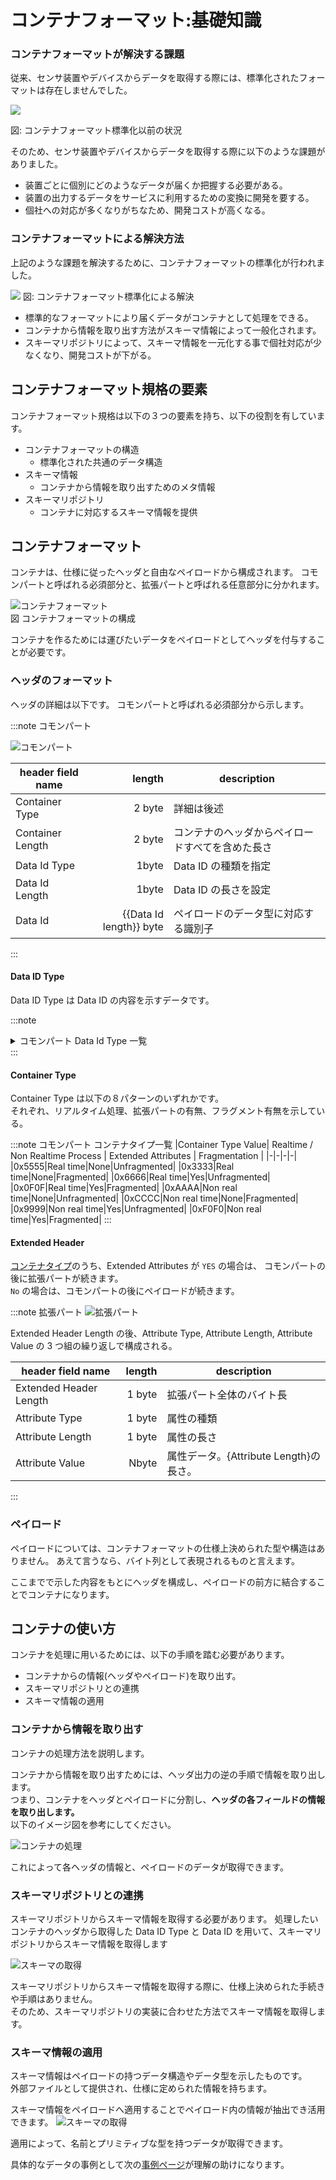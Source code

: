 # コンテナフォーマット:基礎知識

### コンテナフォーマットが解決する課題

従来、センサ装置やデバイスからデータを取得する際には、標準化されたフォーマットは存在しませんでした。

![](./basic_before.drawio.png)

図: コンテナフォーマット標準化以前の状況

そのため、センサ装置やデバイスからデータを取得する際に以下のような課題がありました。

- 装置ごとに個別にどのようなデータが届くか把握する必要がある。
- 装置の出力するデータをサービスに利用するための変換に開発を要する。
- 個社への対応が多くなりがちなため、開発コストが高くなる。

### コンテナフォーマットによる解決方法

上記のような課題を解決するために、コンテナフォーマットの標準化が行われました。

![](./basic_after.drawio.png)
図: コンテナフォーマット標準化による解決

- 標準的なフォーマットにより届くデータがコンテナとして処理をできる。
- コンテナから情報を取り出す方法がスキーマ情報によって一般化されます。
- スキーマリポジトリによって、スキーマ情報を一元化する事で個社対応が少なくなり、開発コストが下がる。

## コンテナフォーマット規格の要素

コンテナフォーマット規格は以下の３つの要素を持ち、以下の役割を有しています。

- コンテナフォーマットの構造
  - 標準化された共通のデータ構造
- スキーマ情報
  - コンテナから情報を取り出すためのメタ情報
- スキーマリポジトリ
  - コンテナに対応するスキーマ情報を提供

## コンテナフォーマット

コンテナは、仕様に従ったヘッダと自由なペイロードから構成されます。
コモンパートと呼ばれる必須部分と、拡張パートと呼ばれる任意部分に分かれます。

![コンテナフォーマット](container_format.drawio.png)  
図 コンテナフォーマットの構成

コンテナを作るためには運びたいデータをペイロードとしてヘッダを付与することが必要です。

### ヘッダのフォーマット

ヘッダの詳細は以下です。
コモンパートと呼ばれる必須部分から示します。

:::note コモンパート

![コモンパート](common_part.drawio.png)

| header field name |                  length | description                                      |
| ----------------- | ----------------------: | ------------------------------------------------ |
| Container Type    |                  2 byte | 詳細は後述                                       |
| Container Length  |                  2 byte | コンテナのヘッダからペイロードすべてを含めた長さ |
| Data Id Type      |                   1byte | Data ID の種類を指定                             |
| Data Id Length    |                   1byte | Data ID の長さを設定                             |
| Data Id           | {{Data Id length}} byte | ペイロードのデータ型に対応する識別子             |

:::

#### Data ID Type

Data ID Type は Data ID の内容を示すデータです。

:::note

<details>
<summary>
コモンパート Data Id Type 一覧
</summary>
<div>

| Field Value | Type of DataID |
| ----------- | -------------- |
| 0x00        | UUID           |
| 0x01        | GTIN-8         |
| 0x02        | GTIN-12        |
| 0x03        | GTIN-13        |
| 0x04        | GTIN-14        |
| 0x05        | Bluetooth      |
| 0x06        | Proprietary    |
| 0x07-0xFF   | Reserved       |

</div>
</details>
:::

#### Container Type

Container Type は以下の８パターンのいずれかです。  
それぞれ、リアルタイム処理、拡張パートの有無、フラグメント有無を示している。

:::note コモンパート コンテナタイプ一覧
|Container Type Value| Realtime / Non Realtime Process | Extended Attributes | Fragmentation |
|-|-|-|-|
|0x5555|Real time|None|Unfragmented|
|0x3333|Real time|None|Fragmented|
|0x6666|Real time|Yes|Unfragmented|
|0x0F0F|Real time|Yes|Fragmented|
|0xAAAA|Non real time|None|Unfragmented|
|0xCCCC|Non real time|None|Fragmented|
|0x9999|Non real time|Yes|Unfragmented|
|0xF0F0|Non real time|Yes|Fragmented|
:::

#### Extended Header

[コンテナタイプ](#container-type)のうち、Extended Attributes が `YES` の場合は、
コモンパートの後に拡張パートが続きます。  
`No` の場合は、コモンパートの後にペイロードが続きます。

:::note 拡張パート
![拡張パート](extend_part.drawio.png)

Extended Header Length の後、Attribute Type, Attribute Length, Attribute Value の 3 つ組の繰り返しで構成される。

| header field name      | length | description                            |
| ---------------------- | -----: | -------------------------------------- |
| Extended Header Length | 1 byte | 拡張パート全体のバイト長               |
| Attribute Type         | 1 byte | 属性の種類                             |
| Attribute Length       | 1 byte | 属性の長さ                             |
| Attribute Value        |  Nbyte | 属性データ。{Attribute Length}の長さ。 |

:::

### ペイロード

ペイロードについては、コンテナフォーマットの仕様上決められた型や構造はありません。
あえて言うなら、バイト列として表現されるものと言えます。

ここまでで示した内容をもとにヘッダを構成し、ペイロードの前方に結合することでコンテナになります。

## コンテナの使い方

コンテナを処理に用いるためには、以下の手順を踏む必要があります。

- コンテナからの情報(ヘッダやペイロード)を取り出す。
- スキーマリポジトリとの連携
- スキーマ情報の適用

### コンテナから情報を取り出す

コンテナの処理方法を説明します。

コンテナから情報を取り出すためには、ヘッダ出力の逆の手順で情報を取り出します。  
つまり、コンテナをヘッダとペイロードに分割し、**ヘッダの各フィールドの情報を取り出します。**  
以下のイメージ図を参考にしてください。

![コンテナの処理](compute_container.drawio.png)

これによって各ヘッダの情報と、ペイロードのデータが取得できます。

### スキーマリポジトリとの連携

スキーマリポジトリからスキーマ情報を取得する必要があります。
処理したいコンテナのヘッダから取得した Data ID Type と Data ID を用いて、スキーマリポジトリからスキーマ情報を取得します

![スキーマの取得](container_schema.drawio.png)

スキーマリポジトリからスキーマ情報を取得する際に、仕様上決められた手続きや手順はありません。  
そのため、スキーマリポジトリの実装に合わせた方法でスキーマ情報を取得します。

### スキーマ情報の適用

スキーマ情報はペイロードの持つデータ構造やデータ型を示したものです。  
外部ファイルとして提供され、仕様に定められた情報を持ちます。

スキーマ情報をペイロードへ適用することでペイロード内の情報が抽出でき活用できます。
![スキーマの取得](container_parse.drawio.png)

適用によって、名前とプリミティブな型を持つデータが取得できます。

具体的なデータの事例として次の[事例ページ](./spec_guide/example)が理解の助けになります。
